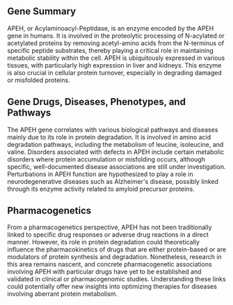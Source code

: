 ## Gene Summary
APEH, or Acylaminoacyl-Peptidase, is an enzyme encoded by the APEH gene in humans. It is involved in the proteolytic processing of N-acylated or acetylated proteins by removing acetyl-amino acids from the N-terminus of specific peptide substrates, thereby playing a critical role in maintaining metabolic stability within the cell. APEH is ubiquitously expressed in various tissues, with particularly high expression in liver and kidneys. This enzyme is also crucial in cellular protein turnover, especially in degrading damaged or misfolded proteins.

## Gene Drugs, Diseases, Phenotypes, and Pathways
The APEH gene correlates with various biological pathways and diseases mainly due to its role in protein degradation. It is involved in amino acid degradation pathways, including the metabolism of leucine, isoleucine, and valine. Disorders associated with defects in APEH include certain metabolic disorders where protein accumulation or misfolding occurs, although specific, well-documented disease associations are still under investigation. Perturbations in APEH function are hypothesized to play a role in neurodegenerative diseases such as Alzheimer's disease, possibly linked through its enzyme activity related to amyloid precursor proteins.

## Pharmacogenetics
From a pharmacogenetics perspective, APEH has not been traditionally linked to specific drug responses or adverse drug reactions in a direct manner. However, its role in protein degradation could theoretically influence the pharmacokinetics of drugs that are either protein-based or are modulators of protein synthesis and degradation. Nonetheless, research in this area remains nascent, and concrete pharmacogenetic associations involving APEH with particular drugs have yet to be established and validated in clinical or pharmacogenomic studies. Understanding these links could potentially offer new insights into optimizing therapies for diseases involving aberrant protein metabolism.